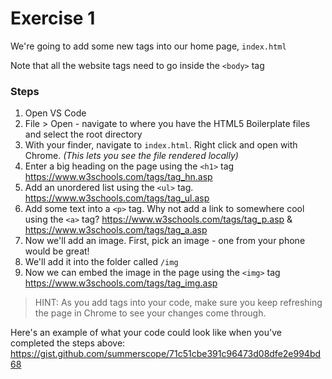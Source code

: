 # Exercise 1

We're going to add some new tags into our home page, `index.html`

Note that all the website tags need to go inside the `<body>` tag

### Steps

1. Open VS Code
2. File > Open - navigate to where you have the HTML5 Boilerplate files and select the root directory
3. With your finder, navigate to `index.html`. Right click and open with Chrome. 
_(This lets you see the file rendered locally)_
4. Enter a big heading on the page using the `<h1>` tag  https://www.w3schools.com/tags/tag_hn.asp 
5. Add an unordered list using the `<ul>` tag.  
https://www.w3schools.com/tags/tag_ul.asp 
6. Add some text into a `<p>` tag. Why not add a link to somewhere cool using the `<a>` tag?
https://www.w3schools.com/tags/tag_p.asp &amp; https://www.w3schools.com/tags/tag_a.asp 
7. Now we'll add an image. First, pick an image - one from your phone would be great!
8. We'll add it into the folder called `/img` 
9. Now we can embed the image in the page using the `<img>` tag
https://www.w3schools.com/tags/tag_img.asp 


> HINT: As you add tags into your code, make sure you keep refreshing the page in Chrome to see your changes come through.

Here's an example of what your code could look like when you've completed the steps above: 
https://gist.github.com/summerscope/71c51cbe391c96473d08dfe2e994bd68